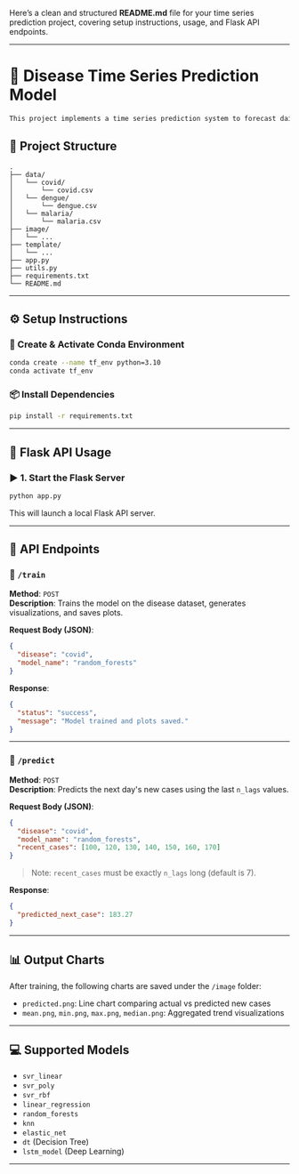 Here’s a clean and structured **README.md** file for your time series prediction project, covering setup instructions, usage, and Flask API endpoints.

---

# 🧠 Disease Time Series Prediction Model
```markdown
This project implements a time series prediction system to forecast daily new cases for various diseases (like COVID, Malaria, etc.). It supports multiple ML and DL models including SVR, Random Forest, Linear Regression, and LSTM. The application is wrapped in a Flask API with endpoints for training/visualization and prediction.

```

## 📁 Project Structure
```
.
├── data/
│   └── covid/
│       └── covid.csv
│   └── dengue/
│       └── dengue.csv
│   └── malaria/
│       └── malaria.csv
├── image/
│   └── ...
├── template/
│   └── ...
├── app.py
├── utils.py
├── requirements.txt
└── README.md
```

---

## ⚙️ Setup Instructions

### 🐍 Create & Activate Conda Environment

```bash
conda create --name tf_env python=3.10
conda activate tf_env
```

### 📦 Install Dependencies

```bash
pip install -r requirements.txt
```

---

## 🚀 Flask API Usage

### ▶️ 1. Start the Flask Server

```bash
python app.py
```

This will launch a local Flask API server.

---

## 🧪 API Endpoints

### 🔧 `/train`

**Method**: `POST`  
**Description**: Trains the model on the disease dataset, generates visualizations, and saves plots.

**Request Body (JSON)**:
```json
{
  "disease": "covid",
  "model_name": "random_forests"
}
```

**Response**:
```json
{
  "status": "success",
  "message": "Model trained and plots saved."
}
```

---

### 🤖 `/predict`

**Method**: `POST`  
**Description**: Predicts the next day's new cases using the last `n_lags` values.

**Request Body (JSON)**:
```json
{
  "disease": "covid",
  "model_name": "random_forests",
  "recent_cases": [100, 120, 130, 140, 150, 160, 170]
}
```

> Note: `recent_cases` must be exactly `n_lags` long (default is 7).

**Response**:
```json
{
  "predicted_next_case": 183.27
}
```

---

## 📊 Output Charts

After training, the following charts are saved under the `/image` folder:
- `predicted.png`: Line chart comparing actual vs predicted new cases
- `mean.png`, `min.png`, `max.png`, `median.png`: Aggregated trend visualizations

---

## 💻 Supported Models

- `svr_linear`
- `svr_poly`
- `svr_rbf`
- `linear_regression`
- `random_forests`
- `knn`
- `elastic_net`
- `dt` (Decision Tree)
- `lstm_model` (Deep Learning)

---
